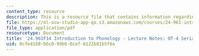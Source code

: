 ```yaml
---
content_type: resource
description: This is a resource file that contains information regarding serial derivations.
file: https://ol-ocw-studio-app-qa.s3.amazonaws.com/courses/24-961-introduction-to-phonology-fall-2014/0cfe4168b6c099b60cefb122b81b5f0a_MIT24_961F14_Lecture9.pdf
file_type: application/pdf
resourcetype: Document
title: '24.961F14 Introduction to Phonology - Lecture Notes: OT-4 Serial Derivations'
uid: 0cfe4168-b6c0-99b6-0cef-b122b81b5f0a
---
```

